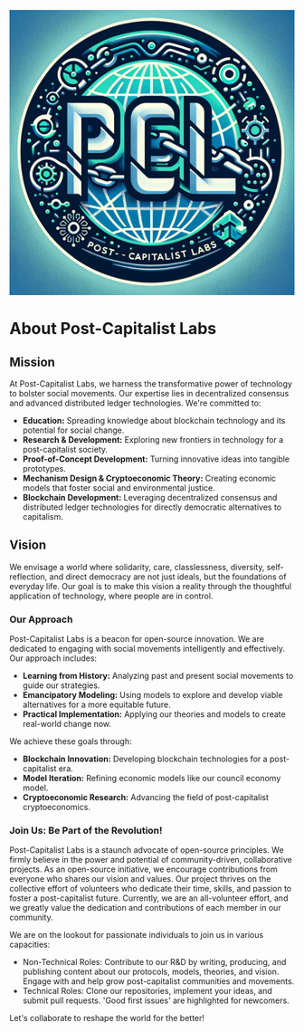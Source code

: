 ![](https://github.com/Post-Capitalist-Labs/.github/blob/main/assets/PCL_Labs.png?raw=true)
# About Post-Capitalist Labs

## Mission
At Post-Capitalist Labs, we harness the transformative power of technology to bolster social movements. Our expertise lies in decentralized consensus and advanced distributed ledger technologies. We're committed to:

- **Education:** Spreading knowledge about blockchain technology and its potential for social change.
- **Research & Development:** Exploring new frontiers in technology for a post-capitalist society.
- **Proof-of-Concept Development:** Turning innovative ideas into tangible prototypes.
- **Mechanism Design & Cryptoeconomic Theory:** Creating economic models that foster social and environmental justice.
- **Blockchain Development:** Leveraging decentralized consensus and distributed ledger technologies for directly democratic alternatives to capitalism.

## Vision
We envisage a world where solidarity, care, classlessness, diversity, self-reflection, and direct democracy are not just ideals, but the foundations of everyday life. Our goal is to make this vision a reality through the thoughtful application of technology, where people are in control.

### Our Approach
Post-Capitalist Labs is a beacon for open-source innovation. We are dedicated to engaging with social movements intelligently and effectively. Our approach includes:

- **Learning from History:** Analyzing past and present social movements to guide our strategies.
- **Emancipatory Modeling:** Using models to explore and develop viable alternatives for a more equitable future.
- **Practical Implementation:** Applying our theories and models to create real-world change now.

We achieve these goals through:

- **Blockchain Innovation:** Developing blockchain technologies for a post-capitalist era.
- **Model Iteration:** Refining economic models like our council economy model.
- **Cryptoeconomic Research:** Advancing the field of post-capitalist cryptoeconomics.

### Join Us: Be Part of the Revolution!
Post-Capitalist Labs is a staunch advocate of open-source principles. We firmly believe in the power and potential of community-driven, collaborative projects. As an open-source initiative, we encourage contributions from everyone who shares our vision and values. Our project thrives on the collective effort of volunteers who dedicate their time, skills, and passion to foster a post-capitalist future. Currently, we are an all-volunteer effort, and we greatly value the dedication and contributions of each member in our community.

We are on the lookout for passionate individuals to join us in various capacities:
- Non-Technical Roles: Contribute to our R&D by writing, producing, and publishing content about our protocols, models, theories, and vision. Engage with and help grow post-capitalist communities and movements.
- Technical Roles: Clone our repositories, implement your ideas, and submit pull requests. 'Good first issues' are highlighted for newcomers.

Let's collaborate to reshape the world for the better!

